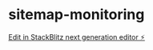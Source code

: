 # sitemap-monitoring

[Edit in StackBlitz next generation editor ⚡️](https://stackblitz.com/~/github.com/palbertus/sitemap-monitoring)